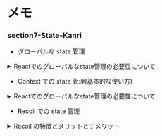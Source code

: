 # メモ

### section7-State-Kanri

- グローバルな state 管理

<details><summary>Reactでのグローバルなstate管理の必要性について</summary>

### 1. グローバルな state 管理の必要性

- **コンポーネント間のデータ共有**: React のコンポーネントは階層的に構成。親コンポーネントから子コンポーネントへのデータの受け渡しは props を使用。しかし、階層が深くなると、中間のコンポーネントを通してデータを渡す必要があり、これを「props drilling」。
  → グローバルな state 管理を導入することで、この問題を解消できる。
- **状態の一貫性**: 複数のコンポーネントで同じデータを使用する場合、そのデータの一貫性を保つことが重要。グローバルな state 管理を使用すると、一元的にデータを管理できるため、データの一貫性を保つことが容易。
- **ビジネスロジックの集約**: グローバルな state 管理ツールを使用すると、ビジネスロジックや非同期処理を集約して管理することができ、コードの再利用性や保守性が向上。

### 2. サンプルコード

以下は、React の Context API を使用したグローバルな state 管理のすごく簡単な例。

```jsx
import React, { createContext, useContext, useState } from "react";

// グローバルなstateを保持するContextを作成
const GlobalStateContext = createContext();

// Providerコンポーネントを定義
export const GlobalStateProvider = ({ children }) => {
  const [globalState, setGlobalState] = useState("initial value");

  return (
    <GlobalStateContext.Provider value={{ globalState, setGlobalState }}>
      {children}
    </GlobalStateContext.Provider>
  );
};

// グローバルなstateを使用するカスタムフックを定義
export const useGlobalState = () => {
  return useContext(GlobalStateContext);
};

// 使用例
const ComponentA = () => {
  const { globalState, setGlobalState } = useGlobalState();
  return (
    <div>
      <p>{globalState}</p>
      <button onClick={() => setGlobalState("updated value")}>Update</button>
    </div>
  );
};
```

この例では、`GlobalStateProvider`をアプリケーションのルートに配置することで、その子孫のコンポーネントでグローバルな state を使用することができます。

### まとめ

React でのグローバルな state 管理は、① データの共有、② 一貫性の確保、③ ビジネスロジックの集約など、アプリケーションのスケーラビリティと保守性を向上させるために重要。Context API や Redux、MobX など、さまざまなツールが提供されているので、プロジェクトの要件に合わせて適切なものを選択することが重要。

</details>

- Context での state 管理(基本的な使い方)

<details><summary>Reactでのグローバルなstate管理の必要性について</summary>

```jsx
// 儀式：React暗記いる
import React, { createContext } from "react";

// 参照させるために＝他のコンポーネントに情報を受け取らせるため。
// 今回は、UserIconWithName.jsxで使用する。
export const UserContext = createContext({});

// 儀式：UserProviderで囲んだコンポーネントに情報を受け取らせる
export const UserProvider = (props) => {
  const { children } = props;
  const contextName = "Hello, I am a Context!";

  return (
    <UserContext.Provider value={{ contextName }}>
      {children}
    </UserContext.Provider>
  );
};

import "./App.css";
import Router from "./router/Router";
import { UserProvider } from "./providers/UserProvider";

function App() {
  return (
    <UserProvider>
      <Router />
    </UserProvider>
  );
}

export default App;

import React, { useContext } from "react";
import styled from "styled-components";
import { UserContext } from "../../../providers/UserProvider";

const UserIconWithName = (props) => {
  const { name, image, isAdmin } = props;
  const context = useContext(UserContext);
  console.log(context);// context = {contextName : "Hello, I am a Context!"}

  return (
    <SContainer>
      <SImg height={160} width={160} src={image} alt={name} />
      <SName>{name}</SName>
      {isAdmin && <SEdit>編集</SEdit>}
    </SContainer>
  );
};

export default UserIconWithName;

const SContainer = styled.div`
  text-align: center;
`;
const SImg = styled.img`
  border-radius: 50%;
`;
const SName = styled.p`
  font-size: 18px;
  font-weight: bold;
  margin: 0;
  color: #40514e;
`;
const SEdit = styled.span`
  text-decoration: underline;
  color: #aaa;
  cursor: pointer;
`;
```

</details>

- Recoil での state 管理

<details><summary>Recoil の特徴とメリットとデメリット</summary>

### 特徴

1. **Atoms**: Recoil の中心的な概念で、アプリケーションの状態を表す単位です。Atom は読み取りと書き込みが可能で、どのコンポーネントからもアクセスできる。
2. **Selectors**: 派生状態や計算された状態を表すための純粋な関数です。他の Atoms や Selectors に依存。
3. **Concurrent Mode 対応**: React の Concurrent Mode との互換性を持っており、非同期処理やデータフェッチに関する最適化が可能。

### メリット

- **シンプルな API**: Recoil は API がシンプルであり、学習曲線が緩やかです。特に小〜中規模のプロジェクトに適している。
- **最適化された再レンダリング**: Atom や Selector の変更時に、関連するコンポーネントのみが再レンダリングされるため、パフォーマンスが向上。
- **柔軟性**: Selector を使用することで、状態の変換や非同期処理を簡単に扱うことが可能 ß。
- **開発ツール**: Recoil の開発ツールはデバッグを容易にする。

### デメリット

- **まだ新しい**: Recoil は比較的新しいライブラリであり、コミュニティやリソースが Redux などの他の状態管理ライブラリに比べて少ない。
- **大規模アプリケーション**: 大規模なアプリケーションや複雑な状態管理が必要な場合、Recoil だけでは不足する場面が出てくるかも。
- **安定性**: まだ開発途中の機能も多く、API の変更などが発生する可能性があり。

### まとめ

Recoil は、シンプルで直感的な API を持つ React の状態管理ライブラリ。特に小〜中規模のプロジェクトや、最適化された再レンダリングを求める場合に適してる。しかし、まだ新しいため、大規模なプロジェクトや長期的なサポートを必要とする場合は、他の成熟した状態管理ライブラリを検討することも考えられる。

</details>

